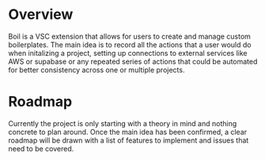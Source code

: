 # Overview

Boil is a VSC extension that allows for users to create and manage custom boilerplates. The main idea is to record all the actions that a user would do when initalizing a project, setting up connections to external services like AWS or supabase or any repeated series of actions that could be automated for better consistency across one or multiple projects.

# Roadmap

Currently the project is only starting with a theory in mind and nothing concrete to plan around. Once the main idea has been confirmed, a clear roadmap will be drawn with a list of features to implement and issues that need to be covered.
